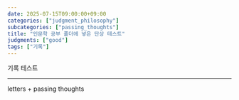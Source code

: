 ```yaml
---
date: 2025-07-15T09:00:00+09:00
categories: ["judgment_philosophy"]
subcategories: ["passing_thoughts"]
title: "인문학 공부 폴더에 넣은 단상 테스트"
judgments: ["good"]
tags: ["기록"]
---
```


기록 테스트

---

letters + passing thoughts